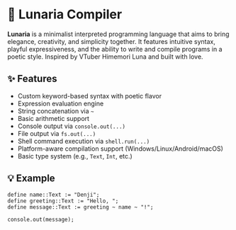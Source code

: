 # 🌙 Lunaria Compiler

**Lunaria** is a minimalist interpreted programming language that aims to bring elegance, creativity, and simplicity together. It features intuitive syntax, playful expressiveness, and the ability to write and compile programs in a poetic style. Inspired by VTuber Himemori Luna and built with love.

## ✨ Features

- Custom keyword-based syntax with poetic flavor
- Expression evaluation engine
- String concatenation via `~`
- Basic arithmetic support
- Console output via `console.out(...)`
- File output via `fs.out(...)`
- Shell command execution via `shell.run(...)`
- Platform-aware compilation support (Windows/Linux/Android/macOS)
- Basic type system (e.g., `Text`, `Int`, etc.)

## 💡 Example

```lunaria
define name::Text := "Denji";
define greeting::Text := "Hello, ";
define message::Text := greeting ~ name ~ "!";

console.out(message);
